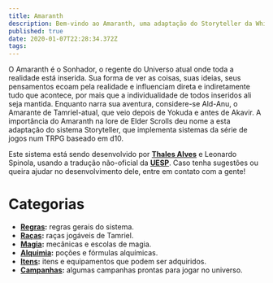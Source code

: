 ```yaml
---
title: Amaranth
description: Bem-vindo ao Amaranth, uma adaptação do Storyteller da White Wolf para Elder Scrolls!
published: true
date: 2020-01-07T22:28:34.372Z
tags: 
---
```


O Amaranth é o Sonhador, o regente do Universo atual onde toda a realidade está inserida. Sua forma de ver as coisas, suas ideias, seus pensamentos ecoam pela realidade e influenciam direta e indiretamente tudo que acontece, por mais que a individualidade de todos inseridos ali seja mantida. Enquanto narra sua aventura, considere-se Ald-Anu, o Amarante de Tamriel-atual, que veio depois de Yokuda e antes de Akavir. A importância do Amaranth na lore de Elder Scrolls deu nome a esta adaptação do sistema Storyteller, que implementa sistemas da série de jogos num TRPG baseado em d10.

Este sistema está sendo desenvolvido por **[Thales Alves](https://pt.uesp.net/wiki/User:Thaalesalves)** e Leonardo Spinola, usando a tradução não-oficial da **[UESP](https://pt.uesp.net/wiki/UESPWiki:Glossário)**. Caso tenha sugestões ou queira ajudar no desenvolvimento dele, entre em contato com a gente! 

# Categorias
* **[Regras](/regras/):** regras gerais do sistema.
* **[Raças](/racas/):** raças jogáveis de Tamriel.
* **[Magia](/regras/magia/):** mecânicas e escolas de magia.
* **[Alquimia](/regras/alquimia/):** poções e fórmulas alquímicas.
* **[Itens](/itens/):** itens e equipamentos que podem ser adquiridos.
* **[Campanhas](/campanhas/):** algumas campanhas prontas para jogar no universo.
